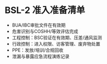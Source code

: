 # BSL-2 准入准备清单

- BUA/IBC审批文件在有效期
- 危害识别与COSHH/等效评估完成
- 工程控制：BSC验证在有效期、压差/通风监测
- 行政控制：进入权限、访客管理、废弃物处置
- PPE：发放/培训/合规回收
- 泄漏与暴露应急流程演练记录
